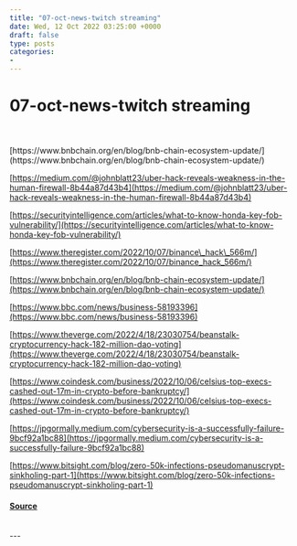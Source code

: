 ```yaml
---
title: "07-oct-news-twitch streaming"
date: Wed, 12 Oct 2022 03:25:00 +0000
draft: false
type: posts
categories: 
- 
---
```

# 07-oct-news-twitch streaming

<br/>

<br/>
[https://www.bnbchain.org/en/blog/bnb-chain-ecosystem-update/](https://www.bnbchain.org/en/blog/bnb-chain-ecosystem-update/)

[https://medium.com/@johnblatt23/uber-hack-reveals-weakness-in-the-human-firewall-8b44a87d43b4](https://medium.com/@johnblatt23/uber-hack-reveals-weakness-in-the-human-firewall-8b44a87d43b4)

[https://securityintelligence.com/articles/what-to-know-honda-key-fob-vulnerability/](https://securityintelligence.com/articles/what-to-know-honda-key-fob-vulnerability/)

[https://www.theregister.com/2022/10/07/binance\_hack\_566m/](https://www.theregister.com/2022/10/07/binance_hack_566m/)

[https://www.bnbchain.org/en/blog/bnb-chain-ecosystem-update/](https://www.bnbchain.org/en/blog/bnb-chain-ecosystem-update/)

[https://www.bbc.com/news/business-58193396](https://www.bbc.com/news/business-58193396)

[https://www.theverge.com/2022/4/18/23030754/beanstalk-cryptocurrency-hack-182-million-dao-voting](https://www.theverge.com/2022/4/18/23030754/beanstalk-cryptocurrency-hack-182-million-dao-voting)

[https://www.coindesk.com/business/2022/10/06/celsius-top-execs-cashed-out-17m-in-crypto-before-bankruptcy/](https://www.coindesk.com/business/2022/10/06/celsius-top-execs-cashed-out-17m-in-crypto-before-bankruptcy/)

[https://jpgormally.medium.com/cybersecurity-is-a-successfully-failure-9bcf92a1bc88](https://jpgormally.medium.com/cybersecurity-is-a-successfully-failure-9bcf92a1bc88)

[https://www.bitsight.com/blog/zero-50k-infections-pseudomanuscrypt-sinkholing-part-1](https://www.bitsight.com/blog/zero-50k-infections-pseudomanuscrypt-sinkholing-part-1)

#### [Source](http://brakeingsecurity.com/07-oct-news-twitch-streaming)

<br/>
---
